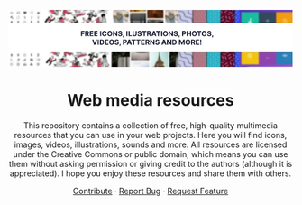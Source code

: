 <div id="top"></div>

<!-- PROJECT LOGO -->
<div align="center">

![header](./readme/header.webp)


# Web media resources

This repository contains a collection of free, high-quality multimedia resources that you can use in your web projects. Here you will find icons, images, videos, illustrations, sounds and more. All resources are licensed under the Creative Commons or public domain, which means you can use them without asking permission or giving credit to the authors (although it is appreciated). I hope you enjoy these resources and share them with others.

  <a href="https://github.com/cosmoart/free-multimedia-resources/blob/main/CONTRIBUTING.md">Contribute</a>
  ·
  <a href="https://github.com/cosmoart/free-multimedia-resources/issues">Report Bug</a>
  ·
  <a href="https://github.com/cosmoart/free-multimedia-resources/discussions">Request Feature</a>
</div>
